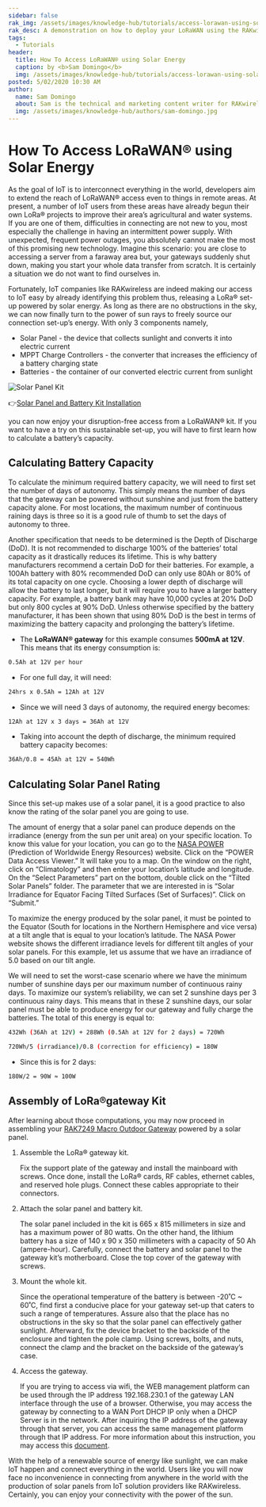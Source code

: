 ```yaml
---
sidebar: false
rak_img: /assets/images/knowledge-hub/tutorials/access-lorawan-using-solar-energy/overview.jpg
rak_desc: A demonstration on how to deploy your LoRaWAN using the RAKwireless' Solar Panel and Battery Kit.
tags:
  - Tutorials
header:
  title: How To Access LoRaWAN® using Solar Energy
  caption: by <b>Sam Domingo</b>
  img: /assets/images/knowledge-hub/tutorials/access-lorawan-using-solar-energy/overview.jpg
posted: 5/02/2020 10:30 AM
author:
  name: Sam Domingo
  about: Sam is the technical and marketing content writer for RAKwireless. Her passion for writing that manifested in her playwriting and poetry now flows into her in-depth coverage of the IoT community.
  img: /assets/images/knowledge-hub/authors/sam-domingo.jpg
---
```


# How To Access LoRaWAN® using Solar Energy


As the goal of IoT is to interconnect everything in the world, developers aim to extend the reach of LoRaWAN® access even to things in remote areas. At present, a number of IoT users from these areas have already begun their own LoRa® projects to improve their area’s agricultural and water systems. If you are one of them, difficulties in connecting are not new to you, most especially the challenge in having an intermittent power supply. With unexpected, frequent power outages, you absolutely cannot make the most of this promising new technology. Imagine this scenario: you are close to accessing a server from a faraway area but, your gateways suddenly shut down, making you start your whole data transfer from scratch. It is certainly a situation we do not want to find ourselves in.

Fortunately, IoT companies like RAKwireless are indeed making our access to IoT easy by already identifying this problem thus, releasing a LoRa® set-up powered by solar energy. As long as there are no obstructions in the sky, we can now finally turn to the power of sun rays to freely source our connection set-up’s energy. With only 3 components namely,

* Solar Panel - the device that collects sunlight and converts it into electric current
* MPPT Charge Controllers - the converter that increases the efficiency of a battery charging state
* Batteries - the container of our converted electric current from sunlight

![Solar Panel Kit](/assets/images/knowledge-hub/tutorials/access-lorawan-using-solar-energy/Solar_Kit_757x.progressive.png)

👉[Solar Panel and Battery Kit Installation](/Product-Categories/WisGate/RAK7249/Quickstart/#solar-panel-and-battery-kit-installation)

you can now enjoy your disruption-free access from a LoRaWAN® kit. If you want to have a try on this sustainable set-up, you will have to first learn how to calculate a battery’s capacity.

## Calculating Battery Capacity

To calculate the minimum required battery capacity, we will need to first set the number of days of autonomy. This simply means the number of days that the gateway can be powered without sunshine and just from the battery capacity alone. For most locations, the maximum number of continuous raining days is three so it is a good rule of thumb to set the days of autonomy to three.

Another specification that needs to be determined is the Depth of Discharge (DoD). It is not recommended to discharge 100% of the batteries’ total capacity as it drastically reduces its lifetime. This is why battery manufacturers recommend a certain DoD for their batteries. For example, a 100Ah battery with 80% recommended DoD can only use 80Ah or 80% of its total capacity on one cycle. Choosing a lower depth of discharge will allow the battery to last longer, but it will require you to have a larger battery capacity. For example, a battery bank may have 10,000 cycles at 20% DoD but only 800 cycles at 90% DoD. Unless otherwise specified by the battery manufacturer, it has been shown that using 80% DoD is the best in terms of maximizing the battery capacity and prolonging the battery’s lifetime.

* The **LoRaWAN® gateway** for this example consumes **500mA at 12V**. This means that its energy consumption is:

```sh
0.5Ah at 12V per hour
```
* For one full day, it will need:
```sh
24hrs x 0.5Ah = 12Ah at 12V
```
* Since we will need 3 days of autonomy, the required energy becomes:
```sh
12Ah at 12V x 3 days = 36Ah at 12V
```
* Taking into account the depth of discharge, the minimum required battery capacity becomes:
```sh
36Ah/0.8 = 45Ah at 12V = 540Wh
```

## Calculating Solar Panel Rating

Since this set-up makes use of a solar panel, it is a good practice to also know the rating of the solar panel you are going to use.

The amount of energy that a solar panel can produce depends on the irradiance (energy from the sun per unit area) on your specific location. To know this value for your location, you can go to the [NASA POWER](https://power.larc.nasa.gov/) (Prediction of Worldwide Energy Resources) website. Click on the “POWER Data Access Viewer.” It will take you to a map. On the window on the right, click on “Climatology” and then enter your location’s latitude and longitude. On the “Select Parameters” part on the bottom, double click on the “Tilted Solar Panels” folder. The parameter that we are interested in is “Solar Irradiance for Equator Facing Tilted Surfaces (Set of Surfaces)”. Click on “Submit.”

To maximize the energy produced by the solar panel, it must be pointed to the Equator (South for locations in the Northern Hemisphere and vice versa) at a tilt angle that is equal to your location’s latitude. The NASA Power website shows the different irradiance levels for different tilt angles of your solar panels. For this example, let us assume that we have an irradiance of 5.0 based on our tilt angle.

We will need to set the worst-case scenario where we have the minimum number of sunshine days per our maximum number of continuous rainy days. To maximize our system’s reliability, we can set 2 sunshine days per 3 continuous rainy days. This means that in these 2 sunshine days, our solar panel must be able to produce energy for our gateway and fully charge the batteries. The total of this energy is equal to:

```sh
432Wh (36Ah at 12V) + 288Wh (0.5Ah at 12V for 2 days) = 720Wh

720Wh/5 (irradiance)/0.8 (correction for efficiency) = 180W
```
* Since this is for 2 days:
```sh
180W/2 = 90W ≈ 100W
```

## Assembly of LoRa®gateway Kit

After learning about those computations, you may now proceed in assembling your [RAK7249 Macro Outdoor Gateway](https://www.rakwireless.com/en-us/products/lpwan-gateways-and-concentrators/rak7249) powered by a solar panel.

1. Assemble the LoRa® gateway kit.

    Fix the support plate of the gateway and install the mainboard with screws. Once done, install the LoRa® cards, RF cables, ethernet cables, and reserved hole plugs. Connect these cables appropriate to their connectors.

2. Attach the solar panel and battery kit.

    The solar panel included in the kit is 665 x 815 millimeters in size and has a maximum power of 80 watts. On the other hand, the lithium battery has a size of 140 x 90 x 350 millimeters with a capacity of 50 Ah (ampere-hour). Carefully, connect the battery and solar panel to the gateway kit’s motherboard. Close the top cover of the gateway with screws.

3. Mount the whole kit.

    Since the operational temperature of the battery is between -20˚C ~ 60˚C, find first a conducive place for your gateway set-up that caters to such a range of temperatures. Assure also that the place has no obstructions in the sky so that the solar panel can effectively gather sunlight. Afterward, fix the device bracket to the backside of the enclosure and tighten the pole clamp. Using screws, bolts, and nuts, connect the clamp and the bracket on the backside of the gateway’s case.

4. Access the gateway.

    If you are trying to access via wifi, the WEB management platform can be used through the IP address 192.168.230.1 of the gateway LAN interface through the use of a browser. Otherwise, you may access the gateway by connecting to a WAN Port DHCP IP only when a DHCP Server is in the network. After inquiring the IP address of the gateway through that server, you can access the same management platform through that IP address. For more information about this instruction, you may access this [document](/Product-Categories/WisGate/RAK7249/Overview/).

With the help of a renewable source of energy like sunlight, we can make IoT happen and connect everything in the world. Users like you will now face no inconvenience in connecting from anywhere in the world with the production of solar panels from IoT solution providers like RAKwireless. Certainly, you can enjoy your connectivity with the power of the sun.


<rk-author />